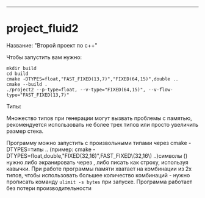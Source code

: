 ---
# project_fluid2
Название: "Второй проект по с++"

Чтобы запустить вам нужно: 
```
mkdir build
cd build
cmake -DTYPES=float,"FAST_FIXED(13,7)","FIXED(64,15)",double .. 
cmake --build .
./project2 --p-type=float, --v-type="FIXED(64,15)", --v-flow-type="FAST_FIXED(13,7)"
```
Типы: 

Множество типов при генерации могут вызвать проблемы с памятью, рекомендуется использовать не более трех типов или просто увеличить размер стека.

Программу можно запустить с произвольными типами через cmake -DTYPES=типы .. (пример: cmake -DTYPES=float,double,"FIXED(32,16)",FAST_FIXED\\(32,16\\) ..)символы () нужно либо экранировать через \, либо писать как строку, используя кавычки.
При работе программы памяти хватает на комбинации из 2х типов, чтобы использовать большее количество комбинаций - нужно прописать команду `ulimit -s bytes` при запуске. 
Программа работает без потери производительности
